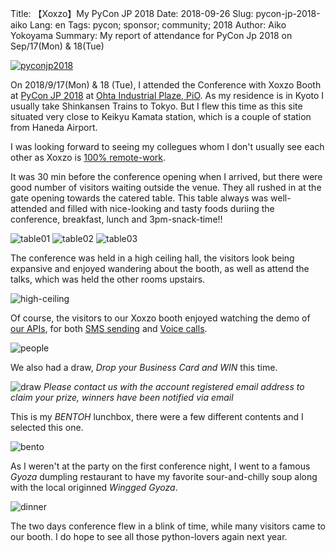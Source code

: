 Title: 【Xoxzo】My PyCon JP 2018
Date: 2018-09-26
Slug: pycon-jp-2018-aiko
Lang: en
Tags: pycon; sponsor; community; 2018
Author: Aiko Yokoyama
Summary: My report of attendance for PyCon Jp 2018 on Sep/17(Mon) & 18(Tue)


[![pyconjp2018](/images/pyconjp2018.png)](https://pycon.jp/2018/)

On 2018/9/17(Mon) & 18 (Tue), I attended the Conference with Xoxzo Booth at [PyCon JP 2018](https://pycon.jp/2018/) 
at [Ohta Industrial Plaze, PiO](https://www.pio-ota.net/).
As my residence is in Kyoto I usually take Shinkansen Trains to Tokyo. 
But I flew this time as this site situated very close to Keikyu Kamata station, which is a couple of station from Haneda Airport.

I was looking forward to seeing my collegues whom I don't usually see each other as Xoxzo is 
[100% remote-work](https://info.xoxzo.com/en/aboutus/).

It was 30 min before the conference opening when I arrived, but there were good number of visitors waiting outside the venue.
They all rushed in at the gate opening towards the catered table. This table always was well-attended and filled with nice-looking and tasty foods duriing the conference, breakfast, lunch and 3pm-snack-time!!

![table01](/images/pycon-jp-2018/table_01.jpg)
![table02](/images/pycon-jp-2018/table_02.jpg)
![table03](/images/pycon-jp-2018/table_03.jpg)

The conference was held in a high ceiling hall, the visitors look being expansive and enjoyed wandering about the booth, as well as attend the talks, which was held the other rooms upstairs.

![high-ceiling](/images/pycon-jp-2018/high-ceiling.jpg)

Of course, the visitors to our Xoxzo booth enjoyed watching the demo of [our APIs](https://www.xoxzo.com/en/), 
for both [SMS sending](https://www.xoxzo.com/en/about/sms-api/) and [Voice calls](https://www.xoxzo.com/en/about/voice-api/).

![people](/images/pycon-jp-2018/pycon_people.jpg)

We also had a draw, _Drop your Business Card and WIN_ this time.

![draw](/images/pycon-jp-2018/draw.jpg)
_Please contact us with the account registered email address to claim your prize, winners have been notified via email_

This is my _BENTOH_ lunchbox, there were a few different contents and I selected this one.

![bento](/images/pycon-jp-2018/bento.jpg)

As I weren't at the party on the first conference night, I went to a famous _Gyoza_ dumpling restaurant to have my favorite sour-and-chilly soup along with the local originned _Wingged Gyoza_.

![dinner](/images/pycon-jp-2018/dinner.jpg)

The two days conference flew in a blink of time, while many visitors came to our booth. I do hope to see all those python-lovers again next year.

